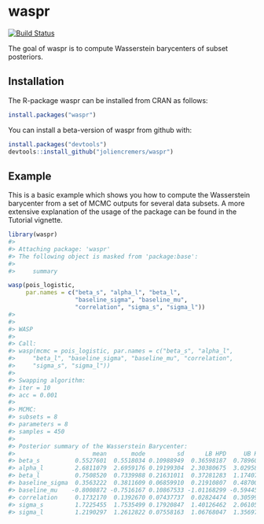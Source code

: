 
<!-- README.md is generated from README.Rmd. Please edit that file -->

# waspr

<!-- [![CRAN_Status_Badge](http://www.r-pkg.org/badges/version/waspr)](https://cran.r-project.org/package=waspr)  -->

[![Build
Status](https://travis-ci.org/joliencremers/waspr.svg?branch=master)](https://travis-ci.org/joliencremers/waspr)

The goal of waspr is to compute Wasserstein barycenters of subset
posteriors.

## Installation

The R-package waspr can be installed from CRAN as follows:

``` r
install.packages("waspr")
```

You can install a beta-version of waspr from github with:

``` r
install.packages("devtools")
devtools::install_github("joliencremers/waspr")
```

## Example

This is a basic example which shows you how to compute the Wasserstein
barycenter from a set of MCMC outputs for several data subsets. A more
extensive explanation of the usage of the package can be found in the
Tutorial vignette.

``` r
library(waspr)
#> 
#> Attaching package: 'waspr'
#> The following object is masked from 'package:base':
#> 
#>     summary

wasp(pois_logistic,
     par.names = c("beta_s", "alpha_l", "beta_l",
                   "baseline_sigma", "baseline_mu",
                   "correlation", "sigma_s", "sigma_l"))
#> 
#> 
#> WASP 
#> 
#> Call: 
#> wasp(mcmc = pois_logistic, par.names = c("beta_s", "alpha_l", 
#>     "beta_l", "baseline_sigma", "baseline_mu", "correlation", 
#>     "sigma_s", "sigma_l"))
#> 
#> Swapping algorithm: 
#> iter = 10
#> acc = 0.001
#> 
#> MCMC: 
#> subsets = 8
#> parameters = 8
#> samples = 450
#> 
#> Posterior summary of the Wasserstein Barycenter: 
#>                      mean       mode         sd      LB HPD     UB HPD
#> beta_s          0.5527601  0.5518034 0.10988949  0.36598187  0.7896041
#> alpha_l         2.6811079  2.6959176 0.19199304  2.30380675  3.0295802
#> beta_l          0.7508520  0.7339988 0.21631011  0.37281283  1.1740767
#> baseline_sigma  0.3563222  0.3811609 0.06859910  0.21910807  0.4870079
#> baseline_mu    -0.8008872 -0.7516167 0.10867533 -1.01168299 -0.5944583
#> correlation     0.1732170  0.1392670 0.07437737  0.02824474  0.3059979
#> sigma_s         1.7225455  1.7535499 0.17920847  1.40126462  2.0610585
#> sigma_l         1.2190297  1.2612822 0.07558163  1.06768047  1.3569757
```
